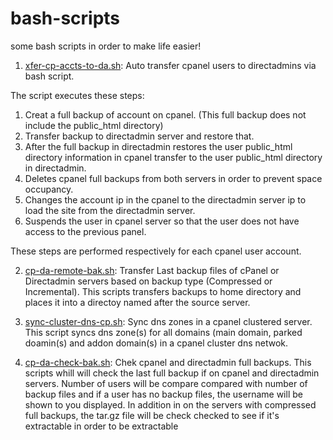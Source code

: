 # bash-scripts
some bash scripts in order to make life easier!

1. <a href="https://github.com/Farshid928/bash-scripts/blob/master/xfer-cp-accts-to-da.sh">xfer-cp-accts-to-da.sh</a>:
Auto transfer cpanel users to directadmins via bash script.

The script executes these steps:
1. Creat a full backup of account on cpanel. (This full backup does not include the public_html directory)
2. Transfer backup to directadmin server and restore that.
3. After the full backup in directadmin restores the user public_html directory information in cpanel transfer to the user public_html directory in directadmin.
4. Deletes cpanel full backups from both servers in order to prevent space occupancy.
5. Changes the account ip in the cpanel to the directadmin server ip to load the site from the directadmin server.
6. Suspends the user in cpanel server so that the user does not have access to the previous panel.

These steps are performed respectively for each cpanel user account.

2. <a href="https://github.com/Farshid928/bash-scripts/blob/master/cp-da-remote-bak.sh">cp-da-remote-bak.sh</a>:
Transfer Last backup files of cPanel or Directadmin servers based on backup type (Compressed or Incremental).
This scripts transfers backups to home directory and places it into a directoy named after the source server.

3. <a href="https://github.com/Farshid928/bash-scripts/blob/master/sync-cluster-dns-cp.sh">sync-cluster-dns-cp.sh</a>: Sync dns zones in a cpanel clustered server.
This script syncs dns zone(s) for all domains (main domain, parked doamin(s) and addon domain(s) in a cpanel cluster dns netwok.

4. <a href="https://github.com/Farshid928/bash-scripts/blob/master/cp-da-check-bak.sh">cp-da-check-bak.sh</a>: Chek cpanel and directadmin full backups.
This scripts whill will check the last full backup if on cpanel and directadmin servers. Number of users will be compare compared with number of backup files and if a user has no backup files, the username will be shown to you displayed. In addition in on the servers with compressed full backups, the tar.gz file will be check checked to see if it's extractable in order to be extractable
